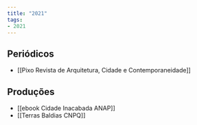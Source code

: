 ```yaml
---
title: "2021"
tags: 
- 2021
---
```


## Periódicos
- [[Pixo Revista de Arquitetura, Cidade e Contemporaneidade]]

## Produções
- [[ebook Cidade Inacabada ANAP]]
- [[Terras Baldias CNPQ]]